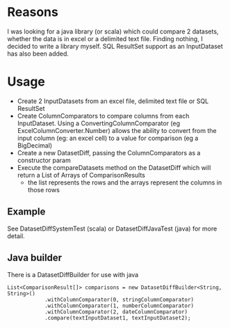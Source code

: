 Reasons
=============
I was looking for a java library (or scala) which could compare 2 datasets, whether the data is in
excel or a delimited text file. Finding nothing, I decided to write a library myself.
SQL ResultSet support as an InputDataset has also been added.

Usage
=================
* Create 2 InputDatasets from an excel file, delimited text file or SQL ResultSet</li>
* Create ColumnComparators to compare columns from each InputDataset.
  Using a ConvertingColumnComparator (eg ExcelColumnConverter.Number) allows the ability to convert
  from the input column (eg: an excel cell)
  to a value for comparison (eg a BigDecimal)
* Create a new DatasetDiff, passing the ColumnComparators as a constructor param</li>
* Execute the compareDatasets method on the DatasetDiff which will return a List of Arrays of ComparisonResults
  - the list represents the rows and the arrays represent the columns in those rows

Example
-------
See DatasetDiffSystemTest (scala) or DatasetDiffJavaTest (java) for more detail.

Java builder
------------
There is a DatasetDiffBuilder for use with java

    List<ComparisonResult[]> comparisons = new DatasetDiffBuilder<String, String>()
                .withColumnComparator(0, stringColumnComparator)
                .withColumnComparator(1, numberColumnComparator)
                .withColumnComparator(2, dateColumnComparator)
                .compare(textInputDataset1, textInputDataset2);


